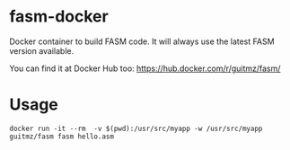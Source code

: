 # fasm-docker
Docker container to build FASM code. It will always use the latest FASM version available.

You can find it at Docker Hub too: https://hub.docker.com/r/guitmz/fasm/

# Usage
`docker run -it --rm  -v $(pwd):/usr/src/myapp -w /usr/src/myapp guitmz/fasm fasm hello.asm`